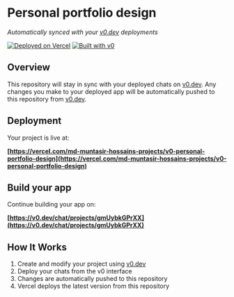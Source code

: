 # Personal portfolio design

*Automatically synced with your [v0.dev](https://v0.dev) deployments*

[![Deployed on Vercel](https://img.shields.io/badge/Deployed%20on-Vercel-black?style=for-the-badge&logo=vercel)](https://vercel.com/md-muntasir-hossains-projects/v0-personal-portfolio-design)
[![Built with v0](https://img.shields.io/badge/Built%20with-v0.dev-black?style=for-the-badge)](https://v0.dev/chat/projects/gmUybkGPrXX)

## Overview

This repository will stay in sync with your deployed chats on [v0.dev](https://v0.dev).
Any changes you make to your deployed app will be automatically pushed to this repository from [v0.dev](https://v0.dev).

## Deployment

Your project is live at:

**[https://vercel.com/md-muntasir-hossains-projects/v0-personal-portfolio-design](https://vercel.com/md-muntasir-hossains-projects/v0-personal-portfolio-design)**

## Build your app

Continue building your app on:

**[https://v0.dev/chat/projects/gmUybkGPrXX](https://v0.dev/chat/projects/gmUybkGPrXX)**

## How It Works

1. Create and modify your project using [v0.dev](https://v0.dev)
2. Deploy your chats from the v0 interface
3. Changes are automatically pushed to this repository
4. Vercel deploys the latest version from this repository